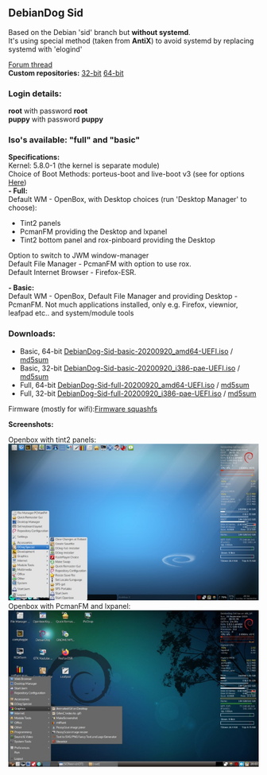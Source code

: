 ## DebianDog Sid

Based on the Debian 'sid' branch but **without systemd**.  
It's using special method (taken from **AntiX**) to avoid systemd by replacing systemd with 'elogind'
   
[Forum thread](https://forum.puppylinux.com/viewtopic.php?f=46&t=824)   
**Custom repositories:** [32-bit](https://doglinux.github.io/sidog/i386/) [64-bit](https://doglinux.github.io/sidog/amd64/)  

### Login details:
**root** with password **root**    
**puppy** with password **puppy**

### Iso's available: "full" and "basic"
 
**Specifications:**           
Kernel: 5.8.0-1 (the kernel is separate module)  
Choice of Boot Methods: porteus-boot and live-boot v3 (see for options [Here](https://github.com/DebianDog/Sid/raw/master/Examples-boot-codes.txt))     
**- Full:**   
Default WM - OpenBox, with Desktop choices (run 'Desktop Manager' to choose):    
- Tint2 panels    
- PcmanFM providing the Desktop and lxpanel    
- Tint2 bottom panel and rox-pinboard providing the Desktop    

Option to switch to JWM window-manager                  
Default File Manager - PcmanFM with option to use rox.        
Default Internet Browser - Firefox-ESR.
   
**- Basic:**  
Default WM - OpenBox,
Default File Manager and providing Desktop - PcmanFM.
Not much applications installed, only e.g. Firefox, viewnior, leafpad etc.. and system/module tools

### Downloads:      
- Basic, 64-bit [DebianDog-Sid-basic-20200920_amd64-UEFI.iso](https://github.com/DebianDog/Sid/releases/download/v0.1/DebianDog-Sid-basic-20200920_amd64-UEFI.iso) / [md5sum](https://github.com/DebianDog/Sid/releases/download/v0.1/DebianDog-Sid-basic-20200920_amd64-UEFI.md5)   
- Basic, 32-bit [DebianDog-Sid-basic-20200920_i386-pae-UEFI.iso](https://github.com/DebianDog/Sid/releases/download/v0.1/DebianDog-Sid-basic-20200920_i386-pae-UEFI.iso) / [md5sum](https://github.com/DebianDog/Sid/releases/download/v0.1/DebianDog-Sid-basic-20200920_i386-pae-UEFI.md5)  
- Full, 64-bit [DebianDog-Sid-full-20200920_amd64-UEFI.iso](https://github.com/DebianDog/Sid/releases/download/v0.1/DebianDog-Sid-full-20200920_amd64-UEFI.iso) / [md5sum](https://github.com/DebianDog/Sid/releases/download/v0.1/DebianDog-Sid-full-20200920_amd64-UEFI.md5)
- Full, 32-bit [DebianDog-Sid-full-20200920_i386-pae-UEFI.iso](https://github.com/DebianDog/Sid/releases/download/v0.1/DebianDog-Sid-full-20200920_i386-pae-UEFI.iso) / [md5sum](https://github.com/DebianDog/Sid/releases/download/v0.1/DebianDog-Sid-full-20200920_i386-pae-UEFI.md5)  

Firmware (mostly for wifi):[Firmware squashfs](https://github.com/DebianDog/Sid/releases/download/v0.2/99-firmware-sid.squashfs)

**Screenshots:**
 
Openbox with tint2 panels:         
![SCREENSHOT](https://raw.githubusercontent.com/DebianDog/Sid/master/sid-tint2.jpg)        
Openbox with PcmanFM and lxpanel:       
![SCREENSHOT](https://raw.githubusercontent.com/DebianDog/Sid/master/sid-pcmanfm.jpg)   
